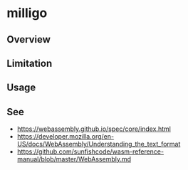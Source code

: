 # milligo

## Overview

## Limitation

## Usage

## See
- https://webassembly.github.io/spec/core/index.html
- https://developer.mozilla.org/en-US/docs/WebAssembly/Understanding_the_text_format
- https://github.com/sunfishcode/wasm-reference-manual/blob/master/WebAssembly.md
